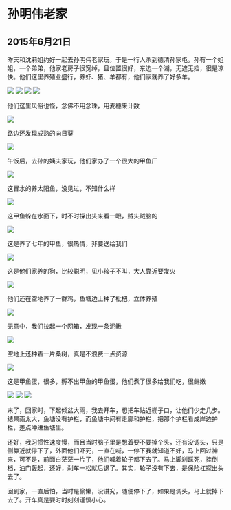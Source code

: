 孙明伟老家
=======================
2015年6月21日
-----------------------
昨天和沈莉姐约好一起去孙明伟老家玩，于是一行人杀到德清孙家屯。孙有一个姐姐，一个弟弟，他家老房子很宽绰，且位置很好，东边一个湖，无遮无挡，很是凉快。他们这里养殖业盛行，养虾、猪、羊都有，他们家就养了好多羊。

![]({{site.url}}/assets/blog-images/20150620/21.jpg)
![]({{site.url}}/assets/blog-images/20150620/22.jpg)
![]({{site.url}}/assets/blog-images/20150620/23.jpg)
![]({{site.url}}/assets/blog-images/20150620/25.jpg)

他们这里风俗也怪，念佛不用念珠，用麦穗来计数

![]({{site.url}}/assets/blog-images/20150620/24.jpg)

路边还发现成熟的向日葵

![]({{site.url}}/assets/blog-images/20150620/26.jpg)

午饭后，去孙的姨夫家玩，他们家办了一个很大的甲鱼厂

![]({{site.url}}/assets/blog-images/20150620/27.jpg)

这冒水的养太阳鱼，没见过，不知什么样

![]({{site.url}}/assets/blog-images/20150620/28.jpg)

这甲鱼躲在水面下，时不时探出头来看一眼，贼头贼脑的

![]({{site.url}}/assets/blog-images/20150620/29.jpg)

这是养了七年的甲鱼，很热情，非要送给我们

![]({{site.url}}/assets/blog-images/20150620/30.jpg)

这是他们家养的狗，比较聪明，见小孩子不叫，大人靠近要发火

![]({{site.url}}/assets/blog-images/20150620/31.jpg)

他们还在空地养了一群鸡，鱼塘边上种了枇杷，立体养殖

![]({{site.url}}/assets/blog-images/20150620/32.jpg)

无意中，我们拉起一个网箱，发现一条泥鳅

![]({{site.url}}/assets/blog-images/20150620/33.jpg)

空地上还种着一片桑树，真是不浪费一点资源

![]({{site.url}}/assets/blog-images/20150620/34.jpg)

这是甲鱼蛋，很多，孵不出甲鱼的甲鱼蛋，他们煮了很多给我们吃，很鲜嫩

![]({{site.url}}/assets/blog-images/20150620/35.jpg)
![]({{site.url}}/assets/blog-images/20150620/36.jpg)
![]({{site.url}}/assets/blog-images/20150620/37.jpg)

末了，回家时，下起倾盆大雨，我去开车，想把车贴近棚子口，让他们少走几步。结果雨太大，鱼塘没有护栏，而鱼塘中间有走廊和护栏，把那个护栏看成岸边护栏，差点冲进鱼塘里。

还好，我习惯性速度慢，而且当时脑子里是想着要不要掉个头，还有没调头，只是侧靠近就停下了，外面他们吓死，一直在喊，一停下我就知道不好，马上回过神来，可不是，前面白茫茫一片了，他们喊着轮子都下去了。马上脚刹踩死，挂倒档，油门轰起，还好，刹车一松就后退了。其实，轮子没有下去，是保险杠探出头去了。

回到家，一直后怕，当时是偷懒，没讲究，随便停下了，如果是调头，马上就掉下去了。开车真是要时时刻刻谨慎小心。














